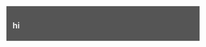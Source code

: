 <html lang="en">

<style>
  .header {
  position: sticky;
  top: 0;
  padding: 10px 16px;
  background: #555;
  color: #f1f1f1;
}
</style>

<body>
  <div class="header" id="Header">
    <h2> hi </h2>
  </div>
</body>

</html>
